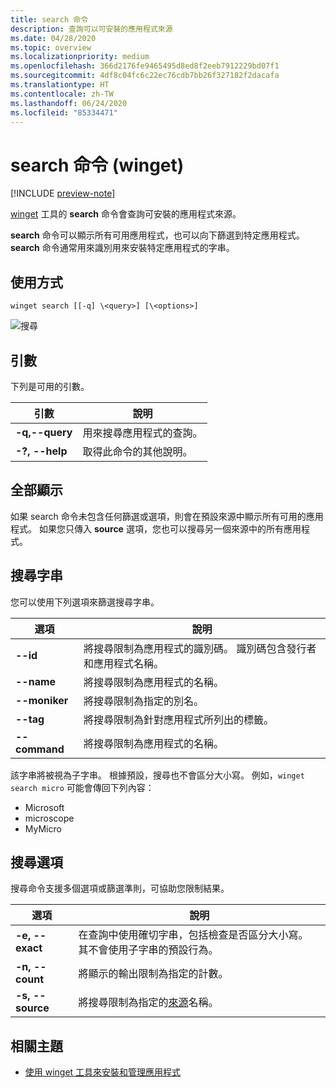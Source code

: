 ```yaml
---
title: search 命令
description: 查詢可以可安裝的應用程式來源
ms.date: 04/28/2020
ms.topic: overview
ms.localizationpriority: medium
ms.openlocfilehash: 366d2176fe9465495d8ed8f2eeb7912229bd07f1
ms.sourcegitcommit: 4df8c04fc6c22ec76cdb7bb26f327182f2dacafa
ms.translationtype: HT
ms.contentlocale: zh-TW
ms.lasthandoff: 06/24/2020
ms.locfileid: "85334471"
---
```

# <a name="search-command-winget"></a>search 命令 (winget)

[!INCLUDE [preview-note](../../includes/package-manager-preview.md)]

[winget](index.md) 工具的 **search** 命令會查詢可安裝的應用程式來源。  

**search** 命令可以顯示所有可用應用程式，也可以向下篩選到特定應用程式。 **search** 命令通常用來識別用來安裝特定應用程式的字串。

## <a name="usage"></a>使用方式

`winget search [[-q] \<query>] [\<options>]`

![搜尋](images\search.png)

## <a name="arguments"></a>引數

下列是可用的引數。

| 引數  | 說明 |
 --------------|-------------|
| **-q,--query** |  用來搜尋應用程式的查詢。 |
| **-?, --help** |  取得此命令的其他說明。 |

## <a name="show-all"></a>全部顯示

如果 search 命令未包含任何篩選或選項，則會在預設來源中顯示所有可用的應用程式。 如果您只傳入 **source** 選項，您也可以搜尋另一個來源中的所有應用程式。

## <a name="search-strings"></a>搜尋字串

您可以使用下列選項來篩選搜尋字串。

| 選項  | 說明 |
 --------------|-------------|
| **--id**        |   將搜尋限制為應用程式的識別碼。 識別碼包含發行者和應用程式名稱。 |
| **--name**      |  將搜尋限制為應用程式的名稱。 |
| **--moniker**  |    將搜尋限制為指定的別名。 |
| **--tag**    |  將搜尋限制為針對應用程式所列出的標籤。 |
| **--command**   |   將搜尋限制為應用程式的名稱。 |

該字串將被視為子字串。 根據預設，搜尋也不會區分大小寫。 例如，`winget search micro` 可能會傳回下列內容：

* Microsoft
* microscope
* MyMicro

## <a name="search-options"></a>搜尋選項

搜尋命令支援多個選項或篩選準則，可協助您限制結果。

| 選項  | 說明 |
 --------------|-------------|
| **-e, --exact**  |     在查詢中使用確切字串，包括檢查是否區分大小寫。 其不會使用子字串的預設行為。  |  
| **-n, --count**      |  將顯示的輸出限制為指定的計數。 |
| **-s, --source**     |  將搜尋限制為指定的[來源](source.md)名稱。  |

## <a name="related-topics"></a>相關主題

* [使用 winget 工具來安裝和管理應用程式](index.md)

